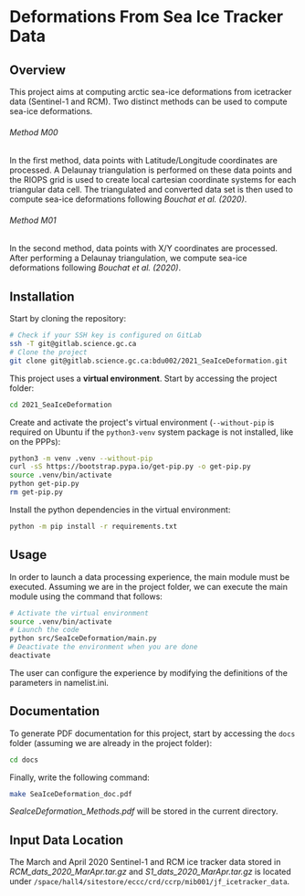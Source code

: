 # Deformations From Sea Ice Tracker Data

## Overview

This project aims at computing arctic sea-ice deformations from icetracker data (Sentinel-1 and RCM). Two distinct methods can be used to compute sea-ice deformations. 

###### Method M00

In the first method, data points with Latitude/Longitude coordinates are processed. A Delaunay triangulation is performed on these data points and the RIOPS grid is used to create local cartesian coordinate systems for each triangular data cell. The triangulated and converted data set is then used to compute sea-ice deformations following *Bouchat et al. (2020)*.

###### Method M01

In the second method, data points with X/Y coordinates are processed. After performing a Delaunay triangulation, we compute sea-ice deformations following *Bouchat et al. (2020)*.

## Installation

Start by cloning the repository:

```bash
# Check if your SSH key is configured on GitLab
ssh -T git@gitlab.science.gc.ca
# Clone the project
git clone git@gitlab.science.gc.ca:bdu002/2021_SeaIceDeformation.git
```

This project uses a **virtual environment**. Start by accessing the project folder:

```bash
cd 2021_SeaIceDeformation
```

Create and activate the project's virtual environment (`--without-pip` is required on Ubuntu if the `python3-venv` system package is not installed, like on the PPPs):

```bash
python3 -m venv .venv --without-pip
curl -sS https://bootstrap.pypa.io/get-pip.py -o get-pip.py
source .venv/bin/activate
python get-pip.py
rm get-pip.py
```

Install the python dependencies in the virtual environment:

```bash
python -m pip install -r requirements.txt
```

## Usage

In order to launch a data processing experience, the main module must be executed. Assuming we are in the project folder, we can execute the main module using the command that follows:

```bash
# Activate the virtual environment
source .venv/bin/activate
# Launch the code
python src/SeaIceDeformation/main.py
# Deactivate the environment when you are done
deactivate
```

The user can configure the experience by modifying the definitions of the parameters in namelist.ini.  

## Documentation

To generate PDF documentation for this project, start by accessing the `docs` folder (assuming we are already in the project folder):

```bash
cd docs
```

Finally, write the following command:

```bash
make SeaIceDeformation_doc.pdf
```

*SeaIceDeformation_Methods.pdf* will be stored in the current directory.

## Input Data Location

The March and April 2020 Sentinel-1 and RCM ice tracker data stored in *RCM_dats_2020_MarApr.tar.gz* and *S1_dats_2020_MarApr.tar.gz* is located under `/space/hall4/sitestore/eccc/crd/ccrp/mib001/jf_icetracker_data`.


